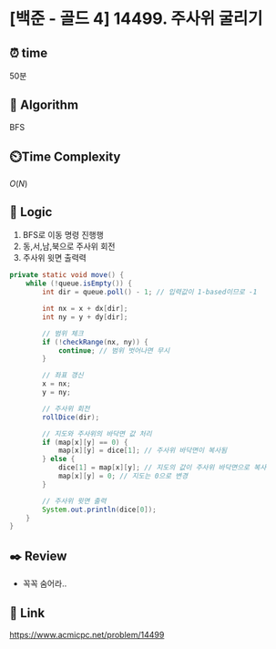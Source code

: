 # [백준 - 골드 4] 14499. 주사위 굴리기
 
## ⏰  **time**
50분

## :pushpin: **Algorithm**
BFS

## ⏲️**Time Complexity**
$O(N)$

## :round_pushpin: **Logic**
1. BFS로 이동 명령 진행행
2. 동,서,남,북으로 주사위 회전
3. 주사위 윗면 출력력
```java
private static void move() {
	while (!queue.isEmpty()) {
		int dir = queue.poll() - 1; // 입력값이 1-based이므로 -1

		int nx = x + dx[dir];
		int ny = y + dy[dir];

		// 범위 체크
		if (!checkRange(nx, ny)) {
			continue; // 범위 벗어나면 무시
		}

		// 좌표 갱신
		x = nx;
		y = ny;

		// 주사위 회전
		rollDice(dir);

		// 지도와 주사위의 바닥면 값 처리
		if (map[x][y] == 0) {
			map[x][y] = dice[1]; // 주사위 바닥면이 복사됨
		} else {
			dice[1] = map[x][y]; // 지도의 값이 주사위 바닥면으로 복사
			map[x][y] = 0; // 지도는 0으로 변경
		}

		// 주사위 윗면 출력
		System.out.println(dice[0]);
	}
}
```

## :black_nib: **Review**
- 꼭꼭 숨어라..

## 📡 Link
https://www.acmicpc.net/problem/14499